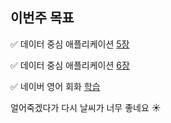 ## 이번주 목표

✅ 데이터 중심 애플리케이션 [5장](https://user-images.githubusercontent.com/34855745/117574956-afb3e300-b11a-11eb-832f-535fa0a8b729.png)  

✅ 데이터 중심 애플리케이션 [6장](https://user-images.githubusercontent.com/34855745/117574963-b5a9c400-b11a-11eb-9f6e-6eb939f294a7.png)  

✅ 네이버 영어 회화 [학습](https://learn.dict.naver.com/conversation#/endic/20210509)  
 
얼어죽겠다가 다시 날씨가 너무 좋네요 ☀️
